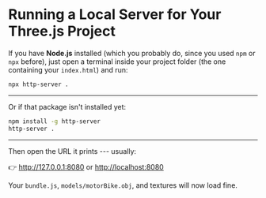 # Running a Local Server for Your Three.js Project

If you have **Node.js** installed (which you probably do, since you used
`npm` or `npx` before), just open a terminal inside your project folder
(the one containing your `index.html`) and run:

``` bash
npx http-server .
```

------------------------------------------------------------------------

Or if that package isn't installed yet:

``` bash
npm install -g http-server
http-server .
```

------------------------------------------------------------------------

Then open the URL it prints --- usually:

👉 <http://127.0.0.1:8080> or <http://localhost:8080>

Your `bundle.js`, `models/motorBike.obj`, and textures will now load
fine.
